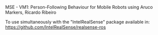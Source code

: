 MSE - VM1: Person-Following Behaviour for Mobile Robots using Aruco Markers, Ricardo Ribeiro 

To use simultaneously with the "IntelRealSense" package available in: https://github.com/IntelRealSense/realsense-ros
